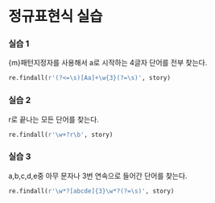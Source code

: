 # 정규표현식 실습


### 실습 1  
{m}패턴지정자를 사용해서 a로 시작하는 4글자 단어를 전부 찾는다.

```python
re.findall(r'(?<=\s)[Aa]+\w{3}(?=\s)', story)
```
  
### 실습 2  
[]()r로 끝나는 모든 단어를 찾는다.

```python
re.findall(r'\w+?r\b', story)
```
  
### 실습 3  
a,b,c,d,e중 아무 문자나 3번 연속으로 들어간 단어를 찾는다.

```python
re.findall(r'\w*?[abcde]{3}\w*?(?=\s)', story)

```
  

